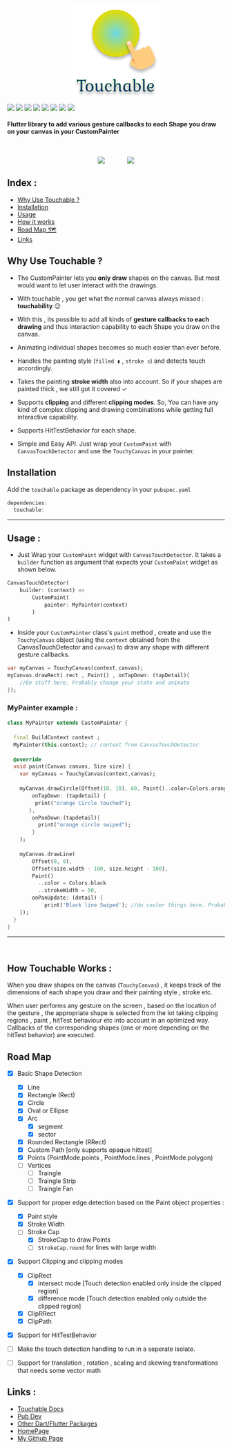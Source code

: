 <p align="center">
<img width="200" src=".github/logo.svg"/>
</p>



[![](https://img.shields.io/pub/v/touchable)](https://pub.dev/packages/touchable)
[![](https://img.shields.io/badge/package-flutter-blue)](https://github.com/nateshmbhat/touchable)
[![](https://img.shields.io/github/license/nateshmbhat/touchable)](https://github.com/nateshmbhat/touchable)
[![](https://img.shields.io/github/stars/nateshmbhat/touchable)](https://github.com/nateshmbhat/touchable)
[![](https://img.shields.io/github/forks/nateshmbhat/touchable)](https://github.com/nateshmbhat/touchable)
[![](https://img.shields.io/twitter/url?style=social&url=https%3A%2F%2Fgithub.com%2Fnateshmbhat%2Ftouchable)](https://twitter.com/intent/tweet?text=Wow:&url=https%3A%2F%2Fgithub.com%2Fnateshmbhat%2Ftouchable)
[![](https://img.shields.io/github/languages/code-size/nateshmbhat/touchable)](https://github.com/nateshmbhat/touchable)
[![](https://img.shields.io/badge/author-nateshmbhat-green.svg)](https://github.com/nateshmbhat)





#### Flutter library to add various **gesture callbacks** to each **Shape** you draw on your canvas in your CustomPainter
<br />

<p align="center">
<img src="https://i.imgur.com/0Ft9FHJ.gif"/>
&nbsp; &nbsp;
&nbsp; &nbsp;
&nbsp; &nbsp;
<img src="https://i.imgur.com/Un41cTo.gif"/>
</p>


## Index : 
- [Why Use Touchable ?](#why-use-touchable)
- [Installation](#installation)
- [Usage](#usage)
- [How it works](#how-touchable-works)
- [Road Map 🗺](#road-map)
- [Links](#links)



## Why Use **Touchable** ? 
- The CustomPainter lets you **only draw** shapes on the canvas. But most would want to let user interact with the drawings.

- With touchable , you get what the normal canvas always missed : **touchability** 😉
- With this , its possible to add all kinds of **gesture callbacks to each drawing** and thus interaction capability to each Shape you draw on the canvas.
- Animating individual shapes becomes so much easier  than ever before.
- Handles the painting style (`filled ▮` , `stroke ▯`) and detects touch accordingly.
- Takes the painting **stroke width** also into account. So if your shapes are painted thick , we still got it covered ✓
- Supports **clipping** and different **clipping modes**. So, You can have any kind of complex clipping and drawing combinations while getting full interactive capability.
- Supports HitTestBehavior for each shape.
- Simple and Easy API. Just wrap your `CustomPaint` with `CanvasTouchDetector` and use the `TouchyCanvas` in your painter.


## Installation
Add the `touchable` package as dependency in your `pubspec.yaml`
```dart
dependencies:
  touchable:
```



---

## Usage :

- Just Wrap your `CustomPaint` widget with `CanvasTouchDetector`. It takes a `builder` function as argument that expects your `CustomPaint` widget as shown below.

```dart
CanvasTouchDetector(
    builder: (context) => 
        CustomPaint(
            painter: MyPainter(context)
        )
)
```
+ Inside your `CustomPainter` class's `paint` method , create and use the `TouchyCanvas` object (using the `context` obtained from the CanvasTouchDetector and `canvas`) to draw any shape with different gesture callbacks.

```dart
var myCanvas = TouchyCanvas(context,canvas);
myCanvas.drawRect( rect , Paint() , onTapDown: (tapDetail){
    //Do stuff here. Probably change your state and animate
});
```

### MyPainter example :

```dart
class MyPainter extends CustomPainter {

  final BuildContext context ;
  MyPainter(this.context); // context from CanvasTouchDetector

  @override
  void paint(Canvas canvas, Size size) {
    var myCanvas = TouchyCanvas(context,canvas); 

    myCanvas.drawCircle(Offset(10, 10), 60, Paint()..color=Colors.orange ,
        onTapDown: (tapdetail) {
         print("orange Circle touched");
       },
        onPanDown:(tapdetail){
          print("orange circle swiped");
        } 
    );

    myCanvas.drawLine(
        Offset(0, 0),
        Offset(size.width - 100, size.height - 100),
        Paint()
          ..color = Colors.black
          ..strokeWidth = 50, 
        onPanUpdate: (detail) {
            print('Black line Swiped'); //do cooler things here. Probably change app state or animate
    });
  }
}
```

---
<br />

## How Touchable Works : 
When you draw shapes on the canvas (`TouchyCanvas`) , it keeps track of the dimensions of each shape you draw and their painting style , stroke etc. 

When user performs any gesture on the screen , based on the location of the gesture , the appropriate shape is selected from the lot taking clipping regions , paint , hitTest behaviour etc into account in an optimized way. Callbacks of the corresponding shapes (one or more depending on the hitTest behavior) are executed.


## Road Map
- [x] Basic Shape Detection
  - [x] Line
  - [x] Rectangle (Rect)
  - [x] Circle 
  - [x] Oval or Ellipse
  - [x] Arc
    - [x] segment
    - [x] sector 
  - [x] Rounded Rectangle (RRect)
  - [x] Custom Path [only supports opaque hittest]
  - [x] Points (PointMode.points , PointMode.lines , PointMode.polygon)
  - [ ] Vertices
    - [ ] Traingle
    - [ ] Traingle Strip
    - [ ] Traingle Fan
- [x] Support for proper edge detection based on the Paint object properties :
  - [x] Paint style
  - [x] Stroke Width
  - [ ] Stroke Cap
    - [x] StrokeCap to draw Points
    - [ ] `StrokeCap.round` for lines with large width
- [x] Support Clipping and clipping modes
  - [x] ClipRect
    - [x] intersect mode [Touch detection enabled only inside the clipped region]
    - [x] difference mode [Touch detection enabled only outside the clipped region]
  - [x] ClipRRect
  - [x] ClipPath
- [x] Support for HitTestBehavior
- [ ] Make the touch detection handling to run in a seperate isolate.
- [ ] Support for translation , rotation , scaling and skewing transformations that needs some vector math


## Links : 
+ [Touchable Docs](https://pub.dev/documentation/touchable/latest/)
+ [Pub Dev](https://pub.dev/packages/touchable)
+ [Other Dart/Flutter Packages](https://pub.dev/packages?q=email%3Anateshmbhat1%40gmail.com)
+ [HomePage](https://github.com/nateshmbhat/touchable)
+ [My Github Page](https://github.com/nateshmbhat)

